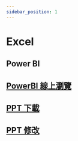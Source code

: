 ```yaml
---
sidebar_position: 1
---
```


Excel
===

## Power BI

## [PowerBI 線上瀏覽](https://brid.gq/p)

## [PPT 下載](https://brid.gq/ex)

## [PPT 修改](https://brid.gq/finalppt)
